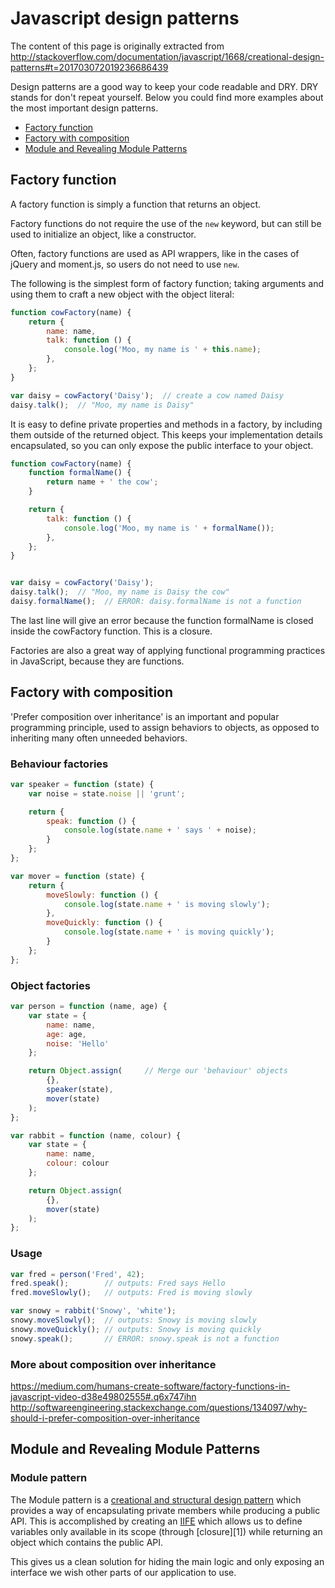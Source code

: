 # Javascript design patterns

The content of this page is originally extracted from http://stackoverflow.com/documentation/javascript/1668/creational-design-patterns#t=201703072019236686439

Design patterns are a good way to keep your code readable and DRY. DRY stands for don't repeat yourself. Below you could find more examples about the most important design patterns.

* [Factory function](#factory-function)
* [Factory with composition](#factory-with-composition)
* [Module and Revealing Module Patterns](#module-and-revealing-module-patterns)


## Factory function
A factory function is simply a function that returns an object.

Factory functions do not require the use of the `new` keyword, but can still be used to initialize an object, like a constructor.

Often, factory functions are used as API wrappers, like in the cases of jQuery and moment.js, so users do not need to use `new`.

The following is the simplest form of factory function; taking arguments and using them to craft a new object with the object literal:

```javascript
function cowFactory(name) {
    return {
        name: name,
        talk: function () {
            console.log('Moo, my name is ' + this.name);
        },
    };
}

var daisy = cowFactory('Daisy');  // create a cow named Daisy
daisy.talk();  // "Moo, my name is Daisy"
```

It is easy to define private properties and methods in a factory, by including them outside of the returned object. This keeps your implementation details encapsulated, so you can only expose the public interface to your object.

```javascript
function cowFactory(name) {
    function formalName() {
        return name + ' the cow';
    }

    return {
        talk: function () {
            console.log('Moo, my name is ' + formalName());
        },
    };
}


var daisy = cowFactory('Daisy');
daisy.talk();  // "Moo, my name is Daisy the cow"
daisy.formalName();  // ERROR: daisy.formalName is not a function
```
The last line will give an error because the function formalName is closed inside the cowFactory function. This is a closure.

Factories are also a great way of applying functional programming practices in JavaScript, because they are functions.

## Factory with composition
'Prefer composition over inheritance' is an important and popular programming principle, used to assign behaviors to objects, as opposed to inheriting many often unneeded behaviors.

### Behaviour factories
```javascript
var speaker = function (state) {
    var noise = state.noise || 'grunt';

    return {
        speak: function () {
            console.log(state.name + ' says ' + noise);
        }
    };
};

var mover = function (state) {
    return {
        moveSlowly: function () {
            console.log(state.name + ' is moving slowly');
        },
        moveQuickly: function () {
            console.log(state.name + ' is moving quickly');
        }
    };
};
```
### Object factories
```javascript
var person = function (name, age) {
    var state = {
        name: name,
        age: age,
        noise: 'Hello'
    };

    return Object.assign(     // Merge our 'behaviour' objects
        {},
        speaker(state),
        mover(state)
    );
};

var rabbit = function (name, colour) {
    var state = {
        name: name,
        colour: colour
    };

    return Object.assign(
        {},
        mover(state)
    );
};
```

### Usage

```javascript
var fred = person('Fred', 42);
fred.speak();        // outputs: Fred says Hello
fred.moveSlowly();   // outputs: Fred is moving slowly

var snowy = rabbit('Snowy', 'white');
snowy.moveSlowly();  // outputs: Snowy is moving slowly
snowy.moveQuickly(); // outputs: Snowy is moving quickly
snowy.speak();       // ERROR: snowy.speak is not a function
```
### More about composition over inheritance

https://medium.com/humans-create-software/factory-functions-in-javascript-video-d38e49802555#.q6x747ihn
http://softwareengineering.stackexchange.com/questions/134097/why-should-i-prefer-composition-over-inheritance

## Module and Revealing Module Patterns

### Module pattern
The Module pattern is a [creational and structural design pattern](https://en.wikipedia.org/wiki/Module_pattern#Module_as_a_design_pattern) which provides a way of encapsulating private members while producing a public API. This is accomplished by creating an [IIFE](http://stackoverflow.com/documentation/javascript/186/functions/843/immediately-invoked-function-expressions) which allows us to define variables only available in its scope (through [closure][1]) while returning an object which contains the public API.

This gives us a clean solution for hiding the main logic and only exposing an interface we wish other parts of our application to use.
